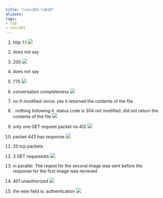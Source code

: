 ```yaml
---
title: "cosc203-lab18"
aliases: 
tags: 
- lab
- cosc203
---
```


1. http 1.1 ![](https://i.imgur.com/pvla1cl.png) 
2. does not say
3. 200 ![](https://i.imgur.com/bZlHaUQ.png)
4. does not say
5. 775 ![](https://i.imgur.com/y5MjniB.png)
6. conversation completeness ![](https://i.imgur.com/H1DZKw3.png)

7. no if-modified-since. yes it returned the contents of the file
8. . nothing following it. status code is 304 not modified. did not return the contents of the file ![](https://i.imgur.com/UCRXQwt.png)


9. only one GET request packet no.412 ![](https://i.imgur.com/QrBb4Ma.png)
10. packet 443 has response ![](https://i.imgur.com/jp0sCcw.png)
11. 20 tcp packets


12. 3 GET requesests ![](https://i.imgur.com/1wm8jmQ.png)
13. in parallel. The reqest for the second image was sent before the response for the first image was recieved


14. 401 unauthorized ![](https://i.imgur.com/OYp3ewd.png)
15. the new field is: authentication ![](https://i.imgur.com/mP7RG8w.png)



 

